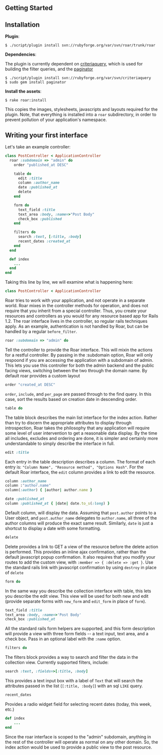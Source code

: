 Getting Started
---------------

Installation
------------

**Plugin**:

```
$ ./script/plugin install svn://rubyforge.org/var/svn/roar/trunk/roar
```

**Dependencies**:

The plugin is currently dependent on [criteriaquery](http://www.muermann.org/ruby/criteria_query/ "Criteria Query"), which is used for building the filter queries, and the [paginator](http://paginator.rubyforge.org/ "Paginator Gem")

```
$ ./script/plugin install svn://rubyforge.org/var/svn/criteriaquery
$ sudo gem install paginator
```

**Install the assets**:

```
$ rake roar:install
```
    
This copies the images, stylesheets, javascripts and layouts required for the plugin.  Note, that everything is installed into a `roar` subdirectory, in order to prevent pollution of your application's namespace.

Writing your first interface
----------------------------

Let's take an example controller:

```ruby
class PostController < ApplicationController
  roar :subdomain => "admin" do
    order "published_at DESC"

    table do
      edit :title
      column :author_name
      date :published_at
      delete
    end

    form do
      text_field :title
      text_area :body, :name=>"Post Body"
      check_box :published
    end

    filters do
      search :text, [:title, :body]
      recent_dates :created_at
    end
  end

  def index
    ...
  end
end
```

Taking this line by line, we will examine what is happening here:

```ruby
class PostController < ApplicationController
```

Roar tries to work with your application, and not operate in a separate world.  Roar mixes in the controller methods for operation, and does not require that you inherit from a special controller.  Thus, you create your resources and controllers as you would for any resource based app for Rails 1.2.  The roar interface lives in the controller, so regular rails techniques apply.  As an example, authentication is not handled by Roar, but can be handled by a regular `before_filter`.  

```ruby
roar :subdomain => "admin" do
```

Tell the controller to provide the Roar interface.  This will mixin the actions for a restful controller. By passing in the :subdomain option, Roar will only respoond if you are accessing the application with a subdomain of admin.  This lets you use this controller for both the admin backend and the public facing views, switching between the two through the domain name.  By default roar provides a custom layout 

```ruby
order "created_at DESC"
```

`order`, `include`, and `per_page` are passed through to the find query.  In this case, sort the results based on creation date in descending order.

```ruby
table do
```

The table block describes the main list interface for the index action.  Rather than try to discern the appropriate attributes to display through introspection, Roar takes the philosophy that any application will require some level of user intervention to get a reasonable data display.  By the time all includes, excludes and ordering are done, it is simpler and certainly more understandable to simply describe the interface in full.

```ruby
edit :title
```

Each entry in the table description describes a column.  The format of each entry is: `"Column Name", "Resource method", "Options Hash"`.  For the default Roar interface, the `edit` column provides a link to edit the resource.

```ruby
column :author_name
column :"author.name"
column(:author) { |author| author.name }

date :published_at
column :published_at { |date| date.to_s(:long) }
```

Default column, will display the data.  Assuming that `post.author` points to a User object, and `post.author_name` delegates to `author.name`, all three of the author columns will produce the exact same result.  Similarly, `date` is just a shortcut to display a date with some formatting.

```ruby
delete
```

Delete provides a link to GET a view of the resource before the delete action is performed.  This provides an inline ajax confirmation, rather than the default javascript popup confirmation.  It also requires that you modify your routes to add the custom view, with `:member => { :delete => :get }`.  Use the standard rails link with javascript confirmation by using `destroy` in place of `delete`

```ruby
form do
```

In the same way you describe the collection interface with table, this lets you describe the edit view.  This view will be used for both new and edit (provide separate forms with `new_form` and `edit_form` in place of `form`).

```ruby
text_field :title
text_area :body, :name=>'Post Body'
check_box :published_at
```

All the standard rails form helpers are supported, and this form description will provide a view with three form fields -- a text input, text area, and a check box.  Pass in an optional label with the `:name` option.

```ruby
filters do
```

The filters block provides a way to search and filter the data in the collection view.  Currently supported filters, include:

```ruby
search :text, :fields=>[:title, :body]
```

This provides a text input box with a label of `Text` that will search the attributes passed in the list (`[:title, :body]`) with an sql `LIKE` query.

```ruby
recent_dates
```

Provides a radio widget field for selecting recent dates (today, this week, etc.)

```ruby
def index
 	...	
end
```
 
Since the roar interface is scoped to the "admin" subdomain, anything in the rest of the controller will operate as normal on any other domain.  So, the index action would be used to provide a public view to the post resource.

